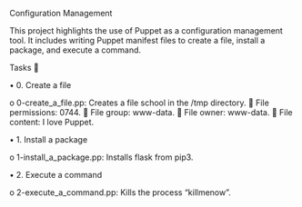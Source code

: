 Configuration Management

This project highlights the use of Puppet as a configuration management tool. 
It includes writing Puppet manifest files to create a file, install a package, and execute a command.

Tasks 📃

•	0. Create a file

o	0-create_a_file.pp: Creates a file school in the /tmp directory.
	File permissions: 0744.
	File group: www-data.
	File owner: www-data.
	File content: I love Puppet.

•	1. Install a package

o	1-install_a_package.pp: Installs flask from pip3.

•	2. Execute a command

o	2-execute_a_command.pp: Kills the process “killmenow”.
